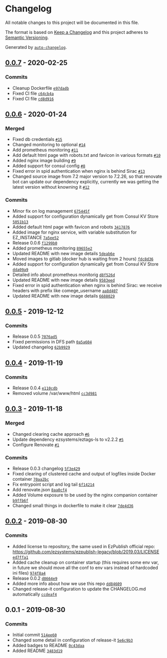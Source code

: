 # Changelog

All notable changes to this project will be documented in this file.

The format is based on [Keep a Changelog](https://keepachangelog.com/en/1.0.0/)
and this project adheres to [Semantic Versioning](https://semver.org/spec/v2.0.0.html).

Generated by [`auto-changelog`](https://github.com/CookPete/auto-changelog).

## [0.0.7](https://github.com/OpencontentCoop/docker-ezpublish/compare/0.0.6...0.0.7) - 2020-02-25

### Commits

- Cleanup Dockerfile [`e97dadb`](https://github.com/OpencontentCoop/docker-ezpublish/commit/e97dadb611ae10c0b2b43fde4206beb48fb25a30)
- Fixed CI file [`c64cb4a`](https://github.com/OpencontentCoop/docker-ezpublish/commit/c64cb4af16593c59ab9af283017889df8183d717)
- Fixed CI file [`cd8d916`](https://github.com/OpencontentCoop/docker-ezpublish/commit/cd8d916c0a32a30ec36a681b6da8c15f4c50810e)

## [0.0.6](https://github.com/OpencontentCoop/docker-ezpublish/compare/0.0.5...0.0.6) - 2020-01-24

### Merged

- Fixed db credentials [`#15`](https://github.com/OpencontentCoop/docker-ezpublish/pull/15)
- Changed monitoring to optional [`#14`](https://github.com/OpencontentCoop/docker-ezpublish/pull/14)
- Add prometheus monitoring [`#11`](https://github.com/OpencontentCoop/docker-ezpublish/pull/11)
- Add default html page with robots.txt and favicon in various formats [`#10`](https://github.com/OpencontentCoop/docker-ezpublish/pull/10)
- Added nginx image building [`#9`](https://github.com/OpencontentCoop/docker-ezpublish/pull/9)
- Added support for consul config [`#8`](https://github.com/OpencontentCoop/docker-ezpublish/pull/8)
- Fixed error in spid authentication when nginx is behind Sirac [`#13`](https://github.com/OpencontentCoop/docker-ezpublish/pull/13)
- Changed source image from 7.2 major version to 7.2.26, so that renovate bot can update our dependency explicitly, currently we was getting the latest version without knowning it [`#12`](https://github.com/OpencontentCoop/docker-ezpublish/pull/12)

### Commits

- Minor fix on log management [`675445f`](https://github.com/OpencontentCoop/docker-ezpublish/commit/675445fb9781dd34897c4db555f9cb7831947653)
- Added support for configuration dynamically get from Consul KV Store [`5051b13`](https://github.com/OpencontentCoop/docker-ezpublish/commit/5051b133a7d642c1b53871400a239e6aac316597)
- Added default html page with favicon and robots [`3417876`](https://github.com/OpencontentCoop/docker-ezpublish/commit/341787680535af703aca977a24a961c2bce3b713)
- Added image for nginx service, with variable substitution for EZ_INSTANCE [`7a5ee52`](https://github.com/OpencontentCoop/docker-ezpublish/commit/7a5ee522e38165974f17987197a9937899ed70b3)
- Release 0.0.6 [`f1299b0`](https://github.com/OpencontentCoop/docker-ezpublish/commit/f1299b05e3e6e7b04dc7e96bc19492cca7cd53ac)
- Added prometheus monitoring [`89655e2`](https://github.com/OpencontentCoop/docker-ezpublish/commit/89655e2db3f84a69a88866add30a6ad9c6c8a0e5)
- Updated README with new image details [`5deab6e`](https://github.com/OpencontentCoop/docker-ezpublish/commit/5deab6ef23a0fe3f337f0156caddd740af2cf211)
- Moved images to gitlab (docker hub is waiting from 2 hours) [`fdc8d36`](https://github.com/OpencontentCoop/docker-ezpublish/commit/fdc8d36815527d3691bdb6ded9dbc456f603451b)
- Added support for configuration dynamically get from Consul KV Store [`dda09a9`](https://github.com/OpencontentCoop/docker-ezpublish/commit/dda09a9e86a1cb0fed31ae435a679273cb263c9a)
- Detailed info about prometheus monitorig [`d8f526d`](https://github.com/OpencontentCoop/docker-ezpublish/commit/d8f526d3b9d00ea90cd254dca5cfaf8e581616cd)
- Updated README with new image details [`9583eed`](https://github.com/OpencontentCoop/docker-ezpublish/commit/9583eedf83b1d3a7b899b69fad1c9309e64e319c)
- Fixed error in spid authentication when nginx is behind Sirac: we receive headers with prefix like comege_username [`aa8d407`](https://github.com/OpencontentCoop/docker-ezpublish/commit/aa8d407277312cd60ba0f38a450ddb155b8d2ba9)
- Updated README with new image details [`6688029`](https://github.com/OpencontentCoop/docker-ezpublish/commit/6688029c9e6074763587ecb2ab11460d207bffdb)

## [0.0.5](https://github.com/OpencontentCoop/docker-ezpublish/compare/0.0.4...0.0.5) - 2019-12-12

### Commits

- Release 0.0.5 [`7076ad5`](https://github.com/OpencontentCoop/docker-ezpublish/commit/7076ad5d82eb3be57f8d487691fe824d4971d6cf)
- Fixed permissions in DFS path [`0a5a604`](https://github.com/OpencontentCoop/docker-ezpublish/commit/0a5a60409af3838c37668fa35258bef16fa68deb)
- Updated changelog [`62b9929`](https://github.com/OpencontentCoop/docker-ezpublish/commit/62b9929e252bf3447408eda03085cc706c2537a9)

## [0.0.4](https://github.com/OpencontentCoop/docker-ezpublish/compare/0.0.3...0.0.4) - 2019-11-19

### Commits

- Release 0.0.4 [`e110cdb`](https://github.com/OpencontentCoop/docker-ezpublish/commit/e110cdb5147e2bc2cced7c52a660728438a9904c)
- Removed volume /var/www/html [`cc3d981`](https://github.com/OpencontentCoop/docker-ezpublish/commit/cc3d9814e636abad8eada61407501feee049cf17)

## [0.0.3](https://github.com/OpencontentCoop/docker-ezpublish/compare/0.0.2...0.0.3) - 2019-11-18

### Merged

- Changed clearing cache approach [`#6`](https://github.com/OpencontentCoop/docker-ezpublish/pull/6)
- Update dependency ezsystems/eztags-ls to v2.2.2 [`#5`](https://github.com/OpencontentCoop/docker-ezpublish/pull/5)
- Configure Renovate [`#1`](https://github.com/OpencontentCoop/docker-ezpublish/pull/1)

### Commits

- Release 0.0.3 changelog [`5f3e429`](https://github.com/OpencontentCoop/docker-ezpublish/commit/5f3e4296c1638c7a46b036032d4d54093ec199bd)
- Fixed clearing of clustered cache and output of logfiles inside Docker container [`70aa2bc`](https://github.com/OpencontentCoop/docker-ezpublish/commit/70aa2bce7dbf2aa8e5c2874b7cfbb026cf84c511)
- Fix entrypoint script and log tail [`6f14214`](https://github.com/OpencontentCoop/docker-ezpublish/commit/6f142141dea01c16de38e029b6869131d243609e)
- Add renovate.json [`8aa0cf4`](https://github.com/OpencontentCoop/docker-ezpublish/commit/8aa0cf439ecba0028d792caf5bc488f7900c7d8e)
- Added Volume exposure to be used by the nginx companion container [`b9ffb6f`](https://github.com/OpencontentCoop/docker-ezpublish/commit/b9ffb6f457ce8f9b68d0729eca2b636ba9b87b7a)
- Changed small things in dockerfile to make it clear [`7de4d36`](https://github.com/OpencontentCoop/docker-ezpublish/commit/7de4d367a8326246326dc5607b67e2ec1d39ceeb)

## [0.0.2](https://github.com/OpencontentCoop/docker-ezpublish/compare/0.0.1...0.0.2) - 2019-08-30

### Commits

- Added license to repository, the same used in EzPublish official repo: https://github.com/ezsystems/ezpublish-legacy/blob/2019.03/LICENSE [`ed7ffa1`](https://github.com/OpencontentCoop/docker-ezpublish/commit/ed7ffa1af69053c186e46e4ade3533a3fe5e746e)
- Added cache cleanup on container startup (this requires some env var, in future we should move all the conf to env vars instead of hardcoded ini files) [`974f8a4`](https://github.com/OpencontentCoop/docker-ezpublish/commit/974f8a498cd16b2fdffcce4e71b873c01c3816ed)
- Release 0.0.2 [`d8664e9`](https://github.com/OpencontentCoop/docker-ezpublish/commit/d8664e91da1878a268793e7e9ea2723579c2ceda)
- Added more info about how we use this repo [`dd84609`](https://github.com/OpencontentCoop/docker-ezpublish/commit/dd846094e646de1f25fbadb93a8d6569e2aec364)
- Changed release-it configuration to update the CHANGELOG.md automatically [`ccdeaf4`](https://github.com/OpencontentCoop/docker-ezpublish/commit/ccdeaf493d178eec3bc047ad2b59fd5168a86484)

## 0.0.1 - 2019-08-30

### Commits

- Initial commit [`514ee60`](https://github.com/OpencontentCoop/docker-ezpublish/commit/514ee6043e484fcbe1225fea9dce851eaecd4863)
- Changed some detail in configuration of release-it [`5e6c9b3`](https://github.com/OpencontentCoop/docker-ezpublish/commit/5e6c9b3c389c7bf579a1990fc19c513704e8d9f4)
- Added badges to README [`0c43daa`](https://github.com/OpencontentCoop/docker-ezpublish/commit/0c43daa06e2512dd72ad85d4c0b4de9b641f0f98)
- Added README [`3483d19`](https://github.com/OpencontentCoop/docker-ezpublish/commit/3483d1958ce0885cf330e763d39576e9c5004304)
